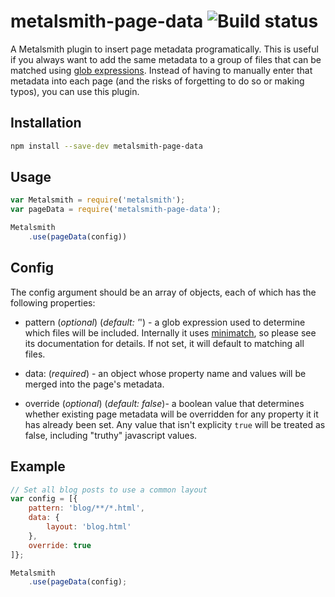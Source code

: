 # metalsmith-page-data ![Build status](https://travis-ci.org/HolyMeekrob/metalsmith-page-data.svg?branch=master)

A Metalsmith plugin to insert page metadata programatically. This is useful if
you always want to add the same metadata to a group of files that can be
matched using [glob expressions][globUrl]. Instead of having to manually
enter that metadata into each page (and the risks of forgetting to do so or
making typos), you can use this plugin.

## Installation
``` bash
npm install --save-dev metalsmith-page-data
```

## Usage
```js
var Metalsmith = require('metalsmith');
var pageData = require('metalsmith-page-data');

Metalsmith
	.use(pageData(config))
```

## Config
The config argument should be an array of objects, each of which has the
following properties:
- pattern (*optional*) (*default: '*') - a glob expression used to determine
which files will be included. Internally it uses [minimatch][minimatchUrl],
so please see its documentation for details. If not set, it will default
to matching all files.

- data: (*required*) - an object whose property name and values will be merged
into the page's metadata.

- override (*optional*) (*default: false*)- a boolean value that determines whether existing page
metadata will be overridden for any property it it has already been set. Any
value that isn't explicity ```true``` will be treated as false, including
"truthy" javascript values.

## Example
``` js
// Set all blog posts to use a common layout
var config = [{
	pattern: 'blog/**/*.html',
	data: {
		layout: 'blog.html'
	},
	override: true
]};

Metalsmith
	.use(pageData(config);
```
[minimatchUrl]: https://www.npmjs.com/package/minimatch
[globUrl]: https://en.wikipedia.org/wiki/Glob_%28programming%29
